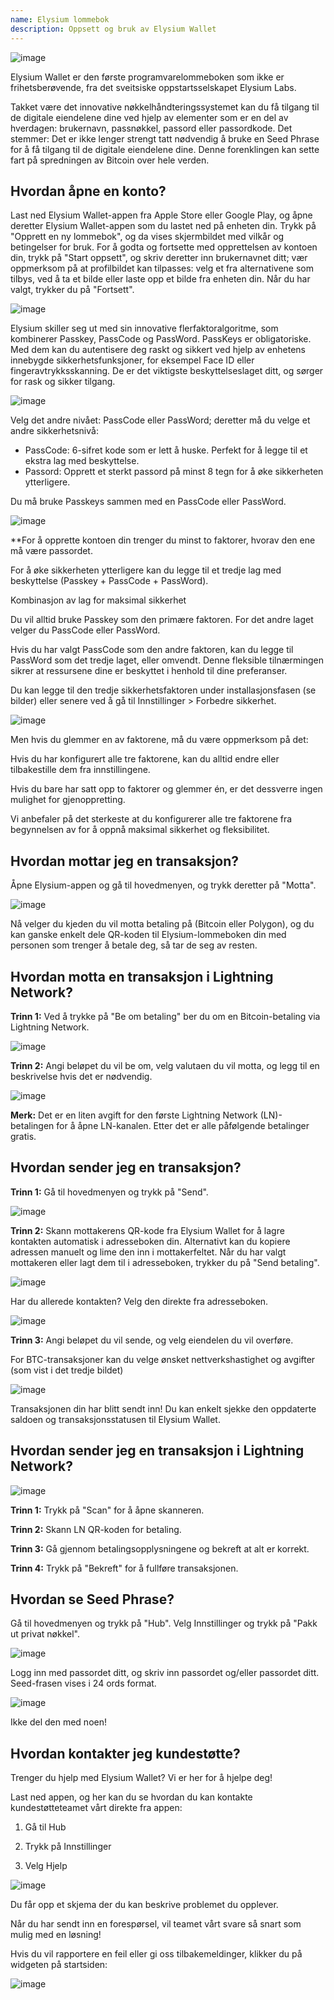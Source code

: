 ```yaml
---
name: Elysium lommebok
description: Oppsett og bruk av Elysium Wallet
---
```

![image](assets/cover.webp)

Elysium Wallet er den første programvarelommeboken som ikke er frihetsberøvende, fra det sveitsiske oppstartsselskapet Elysium Labs.

Takket være det innovative nøkkelhåndteringssystemet kan du få tilgang til de digitale eiendelene dine ved hjelp av elementer som er en del av hverdagen: brukernavn, passnøkkel, passord eller passordkode. Det stemmer: Det er ikke lenger strengt tatt nødvendig å bruke en Seed Phrase for å få tilgang til de digitale eiendelene dine. Denne forenklingen kan sette fart på spredningen av Bitcoin over hele verden.

## Hvordan åpne en konto?

Last ned Elysium Wallet-appen fra Apple Store eller Google Play, og åpne deretter Elysium Wallet-appen som du lastet ned på enheten din. Trykk på "Opprett en ny lommebok", og da vises skjermbildet med vilkår og betingelser for bruk. For å godta og fortsette med opprettelsen av kontoen din, trykk på "Start oppsett", og skriv deretter inn brukernavnet ditt; vær oppmerksom på at profilbildet kan tilpasses: velg et fra alternativene som tilbys, ved å ta et bilde eller laste opp et bilde fra enheten din. Når du har valgt, trykker du på "Fortsett".

![image](assets/en/02.webp)

Elysium skiller seg ut med sin innovative flerfaktoralgoritme, som kombinerer Passkey, PassCode og PassWord. PassKeys er obligatoriske. Med dem kan du autentisere deg raskt og sikkert ved hjelp av enhetens innebygde sikkerhetsfunksjoner, for eksempel Face ID eller fingeravtrykksskanning. De er det viktigste beskyttelseslaget ditt, og sørger for rask og sikker tilgang.

![image](assets/en/03.webp)

Velg det andre nivået: PassCode eller PassWord; deretter må du velge et andre sikkerhetsnivå:


- PassCode: 6-sifret kode som er lett å huske. Perfekt for å legge til et ekstra lag med beskyttelse.
- Passord: Opprett et sterkt passord på minst 8 tegn for å øke sikkerheten ytterligere.

Du må bruke Passkeys sammen med en PassCode eller PassWord.

![image](assets/en/04.webp)

**For å opprette kontoen din trenger du minst to faktorer, hvorav den ene må være passordet.

For å øke sikkerheten ytterligere kan du legge til et tredje lag med beskyttelse (Passkey + PassCode + PassWord).

Kombinasjon av lag for maksimal sikkerhet

Du vil alltid bruke Passkey som den primære faktoren. For det andre laget velger du PassCode eller PassWord.

Hvis du har valgt PassCode som den andre faktoren, kan du legge til PassWord som det tredje laget, eller omvendt. Denne fleksible tilnærmingen sikrer at ressursene dine er beskyttet i henhold til dine preferanser.

Du kan legge til den tredje sikkerhetsfaktoren under installasjonsfasen (se bilder) eller senere ved å gå til Innstillinger > Forbedre sikkerhet.

![image](assets/en/05.webp)

Men hvis du glemmer en av faktorene, må du være oppmerksom på det:

Hvis du har konfigurert alle tre faktorene, kan du alltid endre eller tilbakestille dem fra innstillingene.

Hvis du bare har satt opp to faktorer og glemmer én, er det dessverre ingen mulighet for gjenoppretting.

Vi anbefaler på det sterkeste at du konfigurerer alle tre faktorene fra begynnelsen av for å oppnå maksimal sikkerhet og fleksibilitet.

## Hvordan mottar jeg en transaksjon?

Åpne Elysium-appen og gå til hovedmenyen, og trykk deretter på "Motta".

![image](assets/en/06.webp)

Nå velger du kjeden du vil motta betaling på (Bitcoin eller Polygon), og du kan ganske enkelt dele QR-koden til Elysium-lommeboken din med personen som trenger å betale deg, så tar de seg av resten.

## Hvordan motta en transaksjon i Lightning Network?

**Trinn 1:** Ved å trykke på "Be om betaling" ber du om en Bitcoin-betaling via Lightning Network.

![image](assets/en/07.webp)

**Trinn 2:** Angi beløpet du vil be om, velg valutaen du vil motta, og legg til en beskrivelse hvis det er nødvendig.

![image](assets/en/08.webp)

**Merk:** Det er en liten avgift for den første Lightning Network (LN)-betalingen for å åpne LN-kanalen. Etter det er alle påfølgende betalinger gratis.

## Hvordan sender jeg en transaksjon?

**Trinn 1:** Gå til hovedmenyen og trykk på "Send".

![image](assets/en/09.webp)

**Trinn 2:** Skann mottakerens QR-kode fra Elysium Wallet for å lagre kontakten automatisk i adresseboken din. Alternativt kan du kopiere adressen manuelt og lime den inn i mottakerfeltet. Når du har valgt mottakeren eller lagt dem til i adresseboken, trykker du på "Send betaling".

![image](assets/en/10.webp)

Har du allerede kontakten? Velg den direkte fra adresseboken.

![image](assets/en/11.webp)

**Trinn 3:** Angi beløpet du vil sende, og velg eiendelen du vil overføre.

For BTC-transaksjoner kan du velge ønsket nettverkshastighet og avgifter (som vist i det tredje bildet)

![image](assets/en/12.webp)

Transaksjonen din har blitt sendt inn! Du kan enkelt sjekke den oppdaterte saldoen og transaksjonsstatusen til Elysium Wallet.

## Hvordan sender jeg en transaksjon i Lightning Network?

![image](assets/en/13.webp)

**Trinn 1:** Trykk på "Scan" for å åpne skanneren.

**Trinn 2:** Skann LN QR-koden for betaling.

**Trinn 3:** Gå gjennom betalingsopplysningene og bekreft at alt er korrekt.

**Trinn 4:** Trykk på "Bekreft" for å fullføre transaksjonen.

## Hvordan se Seed Phrase?

Gå til hovedmenyen og trykk på "Hub". Velg Innstillinger og trykk på "Pakk ut privat nøkkel".

![image](assets/en/14.webp)

Logg inn med passordet ditt, og skriv inn passordet og/eller passordet ditt. Seed-frasen vises i 24 ords format.

![image](assets/en/15.webp)

Ikke del den med noen!

## Hvordan kontakter jeg kundestøtte?

Trenger du hjelp med Elysium Wallet? Vi er her for å hjelpe deg!

Last ned appen, og her kan du se hvordan du kan kontakte kundestøtteteamet vårt direkte fra appen:

1. Gå til Hub

2. Trykk på Innstillinger

3. Velg Hjelp

![image](assets/en/16.webp)

Du får opp et skjema der du kan beskrive problemet du opplever.

Når du har sendt inn en forespørsel, vil teamet vårt svare så snart som mulig med en løsning!

Hvis du vil rapportere en feil eller gi oss tilbakemeldinger, klikker du på widgeten på startsiden:

![image](assets/en/17.webp)